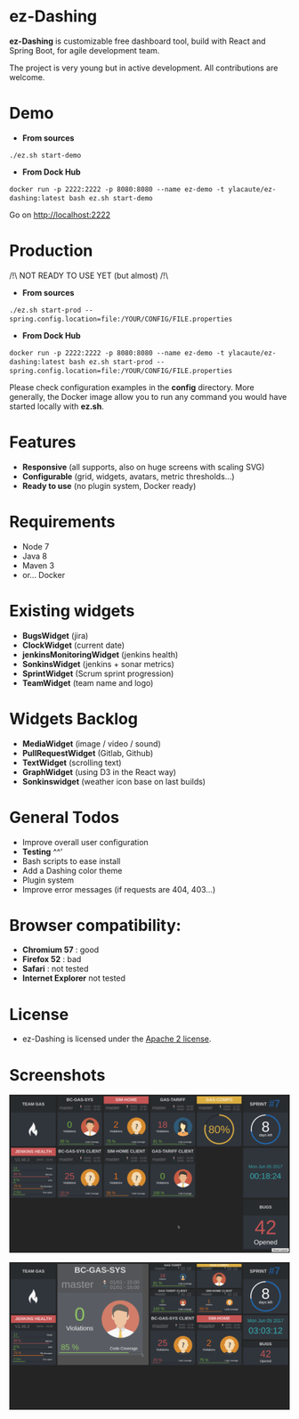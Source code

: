 # ez-Dashing

__ez-Dashing__ is customizable free dashboard tool, build with React and Spring Boot, for agile development team.

The project is very young but in active development. All contributions are welcome.

# Demo

- __From sources__
```
./ez.sh start-demo
```
- __From Dock Hub__
```
docker run -p 2222:2222 -p 8080:8080 --name ez-demo -t ylacaute/ez-dashing:latest bash ez.sh start-demo
```
Go on [http://localhost:2222](http://localhost:2222)

# Production

/!\ NOT READY TO USE YET (but almost) /!\

- __From sources__
```
./ez.sh start-prod --spring.config.location=file:/YOUR/CONFIG/FILE.properties
```
- __From Dock Hub__
```
docker run -p 2222:2222 -p 8080:8080 --name ez-demo -t ylacaute/ez-dashing:latest bash ez.sh start-prod --spring.config.location=file:/YOUR/CONFIG/FILE.properties
```

Please check configuration examples in the **config** directory.
More generally, the Docker image allow you to run any command you would have started locally with **ez.sh**.


# Features
 - __Responsive__ (all supports, also on huge screens with scaling SVG)
 - __Configurable__ (grid, widgets, avatars, metric thresholds...)
 - __Ready to use__ (no plugin system, Docker ready)

# Requirements
 - Node 7
 - Java 8
 - Maven 3
 - or... Docker
 
# Existing widgets
 - __BugsWidget__ (jira) 
 - __ClockWidget__ (current date)
 - __jenkinsMonitoringWidget__ (jenkins health)
 - __SonkinsWidget__ (jenkins + sonar metrics)
 - __SprintWidget__ (Scrum sprint progression)
 - __TeamWidget__ (team name and logo)

# Widgets Backlog
 - __MediaWidget__ (image / video / sound)
 - __PullRequestWidget__ (Gitlab, Github)
 - __TextWidget__ (scrolling text)
 - __GraphWidget__ (using D3 in the React way)
 - __Sonkinswidget__ (weather icon base on last builds)
 
# General Todos
 - Improve overall user configuration
 - __Testing__ ^^'
 - Bash scripts to ease install 
 - Add a Dashing color theme
 - Plugin system
 - Improve error messages (if requests are 404, 403...)
 
# Browser compatibility: 
 - __Chromium 57__ : good
 - __Firefox 52__ : bad
 - __Safari__ : not tested
 - __Internet Explorer__ not tested

# License
 - ez-Dashing is licensed under the [Apache 2 license](/LICENSE).

# Screenshots

![Screenshot](/ez-client/screenshot.png)

![Screenshot](/ez-client/screenshot_resize.png)
